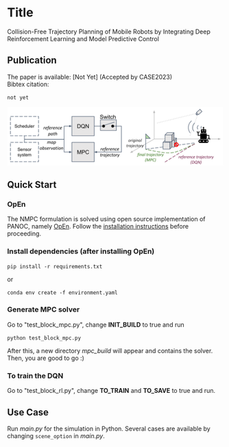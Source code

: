 # Title
Collision-Free Trajectory Planning of Mobile Robots by Integrating
Deep Reinforcement Learning and Model Predictive Control

## Publication
The paper is available: [Not Yet] (Accepted by CASE2023) \
Bibtex citation:
```
not yet
```

![Example](doc/cover.png "Example")

## Quick Start
### OpEn
The NMPC formulation is solved using open source implementation of PANOC, namely [OpEn](https://alphaville.github.io/optimization-engine/). Follow the [installation instructions](https://alphaville.github.io/optimization-engine/docs/installation) before proceeding. 

### Install dependencies (after installing OpEn)
```
pip install -r requirements.txt
```
or
```
conda env create -f environment.yaml
```

### Generate MPC solver
Go to "test_block_mpc.py", change **INIT_BUILD** to true and run
```
python test_block_mpc.py
```
After this, a new directory *mpc_build* will appear and contains the solver. Then, you are good to go :)

### To train the DQN
Go to "test_block_rl.py", change **TO_TRAIN** and **TO_SAVE** to true and run.

## Use Case
Run *main.py* for the simulation in Python. Several cases are available by changing ```scene_option``` in *main.py*.






